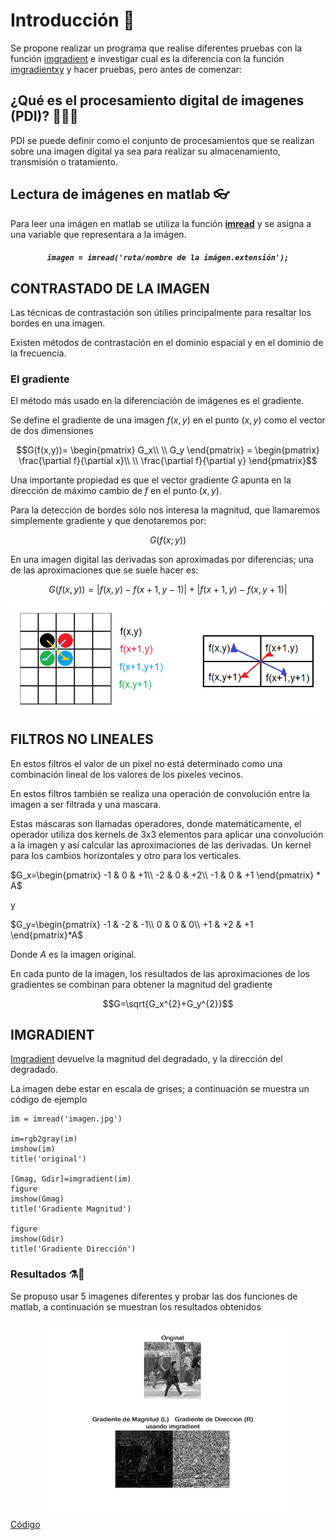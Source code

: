 # Introducción 📖
Se propone realizar un programa que realise diferentes pruebas con la función <a href="https://www.mathworks.com/help/images/ref/imgradient.html">imgradient</a> e investigar cual es la diferencia con la función <a href="https://www.mathworks.com/help/images/ref/imgradientxy.html">imgradientxy</a> y hacer pruebas, pero antes de comenzar:

## ¿Qué es el procesamiento digital de imagenes (PDI)? 🤷‍♂️🤷‍
PDI se puede definir como el conjunto de procesamientos que se realizan sobre una imagen digital ya sea para realizar su almacenamiento, transmisión o tratamiento.

## Lectura de imágenes en matlab 👓
Para leer una imágen en matlab se utiliza la función <a href="https://la.mathworks.com/help/matlab/ref/imread.html"> **imread**</a> y se asigna a una variable que representara a la imágen.

<h5 align="center"><code>imagen = imread('ruta/nombre de la imágen.extensión');</code></h5>

## CONTRASTADO DE LA IMAGEN
Las técnicas de contrastación son útilies principalmente para resaltar los bordes en una imagen.

Existen métodos de contrastación en el dominio espacial y en el dominio de la frecuencia.

### El gradiente
El método más usado en la diferenciación de imágenes es el gradiente.

Se define el gradiente de una imagen $f(x,y)$ en el punto $(x,y)$ como el vector de dos dimensiones

$$G(f(x,y))= \begin{pmatrix}
G_x\\
\\
G_y
\end{pmatrix} = 
\begin{pmatrix}
\frac{\partial f}{\partial x}\\
\\
\frac{\partial f}{\partial y}
\end{pmatrix}$$

Una importante propiedad es que el vector gradiente $G$ apunta en la dirección de máximo cambio de $f$ en el punto $(x,y)$.

Para la detección de bordes sólo nos interesa la magnitud, que llamaremos simplemente gradiente y que denotaremos por:

$$G(f(x;y))$$

En una imagen digital las derivadas son aproximadas por diferencias; una de las aproximaciones que se suele hacer es:

$$G(f(x,y))=|f(x,y)-f(x+1,y-1)| + |f(x+1,y)-f(x,y+1)|$$

![1](DocIMG/1.png)

## FILTROS NO LINEALES
En estos filtros el valor de un pixel no está determinado como una combinación lineal de los valores de los pixeles vecinos.

En estos filtros también se realiza una operación de convolución entre la imagen a ser filtrada y una mascara.

Estas máscaras son llamadas operadores, donde matemáticamente, el operador utiliza dos kernels de 3x3 elementos para aplicar una convolución a la imagen y así calcular las aproximaciones de las derivadas. Un kernel para los cambios horizontales y otro para los verticales.

$G_x=\begin{pmatrix}
-1 & 0 & +1\\
-2 & 0 & +2\\
-1 & 0 & +1
\end{pmatrix} * A$ 

y

$G_y=\begin{pmatrix}
-1 & -2 & -1\\
0 & 0 & 0\\
+1 & +2 & +1
\end{pmatrix}*A$

Donde $A$ es la imagen original.

En cada punto de la imagen, los resultados de las aproximaciones de los gradientes se combinan para obtener la magnitud del gradiente

$$G=\sqrt{G_x^{2}+G_y^{2}}$$

## IMGRADIENT

<a href="https://www.mathworks.com/help/images/ref/imgradient.html">Imgradient</a> devuelve la magnitud del degradado, y la dirección del degradado.

La imagen debe estar en escala de grises; a continuación se muestra un código de ejemplo

~~~
im = imread('imagen.jpg')

im=rgb2gray(im)
imshow(im)
title('original')

[Gmag, Gdir]=imgradient(im)
figure
imshow(Gmag)
title('Gradiente Magnitud')

figure
imshow(Gdir)
title('Gradiente Dirección')
~~~

### Resultados ⚗🧪

Se propuso usar 5 imagenes diferentes y probar las dos funciones de matlab, a continuación se muestran los resultados obtenidos

<div align="center"><img src="DocIMG/Resultados.gif"></div>

<a href="https://github.com/ArturoEmmanuelToledoAguado/Imgradient/blob/main/Gradiente.m">Código</a>